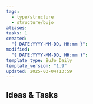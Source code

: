 ```yaml
---
tags:
  - type/structure
  - structure/bujo
aliases: 
tasks: 1
created:
  "{ DATE:YYYY-MM-DD, HH:mm }": 
modified:
  "{ DATE:YYYY-MM-DD, HH:mm }": 
template_type: BuJo Daily
template_version: "1.9"
updated: 2025-03-04T13:59
---
```


## Ideas & Tasks
